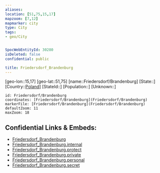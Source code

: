 ```yaml
---
aliases: 
location: [51,75,15,17]
mapzoom: [7,12] 
mapmarker: city 
type: City
tags:
- geo/City


SpocWebEntityId: 30280
isDeleted: false
confidential: public

title: Friedersdorf_Brandenburg
---
```

[geo-lon::15,17]
[geo-lat::51,75]
[name::Friedersdorf/Brandenburg]
[State::]
[Country::[Poland](geo/Continent/Europe/Poland.md)]
[StateId::]
[Population::]
[Unknown::]


```leaflet
id: Friedersdorf/Brandenburg
coordinates: [Friedersdorf/Brandenburg](Friedersdorf/Brandenburg)
markerFile: [Friedersdorf/Brandenburg](Friedersdorf/Brandenburg)
defaultZoom: 11 
maxZoom: 18
```


## Confidential Links & Embeds: 
- [Friedersdorf_Brandenburg](../../../../../../_public/geo/Continent/Europe/Poland/City/Friedersdorf_Brandenburg.md) 
- [Friedersdorf_Brandenburg.internal](../../../../../../_internal/geo/Continent/Europe/Poland/City/Friedersdorf_Brandenburg.internal.md) 
- [Friedersdorf_Brandenburg.protect](../../../../../../_protect/geo/Continent/Europe/Poland/City/Friedersdorf_Brandenburg.protect.md) 
- [Friedersdorf_Brandenburg.private](../../../../../../_private/geo/Continent/Europe/Poland/City/Friedersdorf_Brandenburg.private.md) 
- [Friedersdorf_Brandenburg.personal](../../../../../../_personal/geo/Continent/Europe/Poland/City/Friedersdorf_Brandenburg.personal.md) 
- [Friedersdorf_Brandenburg.secret](../../../../../../_secret/geo/Continent/Europe/Poland/City/Friedersdorf_Brandenburg.secret.md) 
